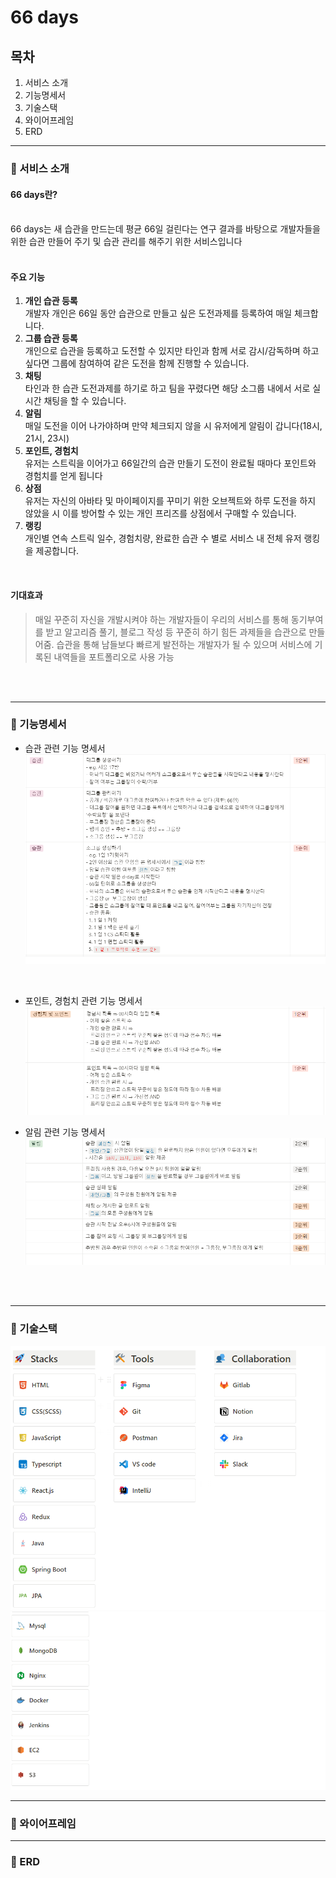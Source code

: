 # 66 days
## 목차
1. 서비스 소개
2. 기능명세서
3. 기술스택
4. 와이어프레임
5. ERD

---

### 💚 서비스 소개

#### **66 days란?**
<br>
66 days는 새 습관을 만드는데 평균 66일 걸린다는 연구 결과를 바탕으로 개발자들을 위한 습관 만들어 주기 및 습관 관리를 해주기 위한 서비스입니다
<br>
<br>

#### **주요 기능**

1. **개인 습관 등록**<br>
개발자 개인은 66일 동안 습관으로 만들고 싶은 도전과제를 등록하여 매일 체크합니다.<br>
2. **그룹 습관 등록**<br>
개인으로 습관을 등록하고 도전할 수 있지만 타인과 함께 서로 감시/감독하며 하고 싶다면 그룹에 참여하여 같은 도전을 함께 진행할 수 있습니다.<br>
3. **채팅**<br>
타인과 한 습관 도전과제를 하기로 하고 팀을 꾸렸다면 해당 소그룹 내에서 서로 실시간 채팅을 할 수 있습니다.<br>
4. **알림**<br>
매일 도전을 이어 나가야하며 만약 체크되지 않을 시 유저에게 알림이 갑니다(18시, 21시, 23시)
5. **포인트, 경험치**<br>
유저는 스트릭을 이어가고 66일간의 습관 만들기 도전이 완료될 때마다 포인트와 경험치를 얻게 됩니다<br>
6. **상점**<br>
유저는 자신의 아바타 및 마이페이지를 꾸미기 위한 오브젝트와 하루 도전을 하지 않았을 시 이를 방어할 수 있는 개인 프리즈를 상점에서 구매할 수 있습니다. <br>
7. **랭킹**<br>
개인별 연속 스트릭 일수, 경험치량, 완료한 습관 수 별로 서비스 내 전체 유저 랭킹을 제공합니다.

<br>

#### **기대효과**
> 매일 꾸준히 자신을 개발시켜야 하는 개발자들이 우리의 서비스를 통해 동기부여를 받고 알고리즘 풀기, 블로그 작성 등 꾸준히 하기 힘든 과제들을 습관으로 만들어줌. 습관을 통해 남들보다 빠르게 발전하는 개발자가 될 수 있으며 서비스에 기록된 내역들을 포트폴리오로 사용 가능

<br>
<br>

---

### 💛 기능명세서
- 습관 관련 기능 명세서
![기능명세서](/%EA%B8%B0%EB%8A%A5%EB%AA%85%EC%84%B8%EC%84%9C.png)
<br>

- 포인트, 경험치 관련 기능 명세서
![기능명세서2](/%EA%B8%B0%EB%8A%A5%EB%AA%85%EC%84%B8%EC%84%9C2.png)

- 알림 관련 기능 명세서
![기능명세서3](/%EA%B8%B0%EB%8A%A5%EB%AA%85%EC%84%B8%EC%84%9C3.png)
<br>
<br>

---
### 💚 기술스택

![기술스택](/기술스택.png)
![기술스택](/기술스택2.png)


---
### 💛 와이어프레임

---
### 💚 ERD

